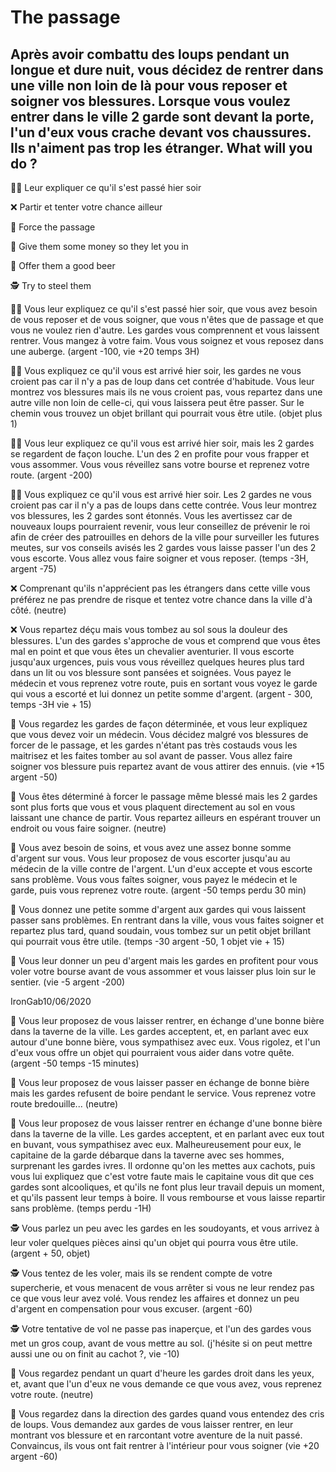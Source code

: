 # The passage
## Après avoir combattu des loups pendant un longue et dure nuit, vous décidez de rentrer dans une ville non loin de là pour vous reposer et soigner vos blessures. Lorsque vous voulez entrer dans le ville 2 garde sont devant la porte, l'un d'eux vous crache devant vos chaussures. Ils n'aiment pas trop les étranger. What will you do ?

:man_shrugging: Leur expliquer ce qu'il s'est passé hier soir

:x: Partir et tenter votre chance ailleur

:muscle: Force the passage

:money_with_wings: Give them some money so they let you in

:beer: Offer them a good beer

:detective: Try to steel them

:man_shrugging: Vous leur expliquez ce qu'il s'est passé hier soir, que vous avez besoin de vous reposer et de vous soigner, que vous n'êtes que de passage et que vous ne voulez rien d'autre. Les gardes vous comprennent et vous laissent rentrer. Vous mangez à votre faim. Vous vous soignez et vous reposez dans une auberge. (argent -100, vie +20 temps 3H)

:man_shrugging: Vous expliquez ce qu'il vous est arrivé hier soir, les gardes ne vous croient pas car il n'y a pas de loup dans cet contrée d'habitude. Vous leur montrez vos blessures mais ils ne vous croient pas, vous repartez  dans une autre ville non loin de celle-ci, qui vous laissera peut être passer. Sur le chemin vous trouvez un objet brillant qui pourrait vous être utile. (objet plus 1)

:man_shrugging: Vous leur expliquez ce qu'il vous est arrivé hier soir, mais les 2 gardes se regardent de façon louche. L'un des 2 en profite pour vous frapper et vous assommer. Vous vous réveillez sans votre bourse et reprenez votre route. (argent -200)

:man_shrugging: Vous expliquez ce qu'il vous est arrivé hier soir. Les 2 gardes ne vous croient pas car il n'y a pas de loups dans cette contrée. Vous leur montrez vos blessures, les 2 gardes sont étonnés. Vous les avertissez car de nouveaux loups pourraient revenir, vous leur conseillez de prévenir le roi  afin de créer des patrouilles en dehors de la ville pour surveiller les futures meutes, sur vos conseils avisés les 2 gardes vous laisse passer l'un des 2 vous escorte. Vous allez vous faire soigner et vous reposer. (temps -3H, argent -75)

:x: Comprenant qu'ils n'apprécient pas les étrangers dans cette ville vous préférez ne pas prendre de risque et tentez votre chance dans la ville d'à côté. (neutre)

:x: Vous repartez déçu mais vous tombez au sol sous la douleur des blessures. L'un des gardes s'approche de vous et comprend que vous êtes mal en point et que vous êtes un chevalier aventurier. Il vous escorte jusqu'aux urgences, puis vous vous réveillez quelques heures plus tard dans un lit ou vos blessure sont pansées et soignées. Vous payez le médecin et vous reprenez votre route, puis en sortant vous voyez le garde qui vous a escorté et lui donnez un petite somme d'argent. (argent - 300, temps -3H vie + 15)

:muscle: Vous regardez les gardes de façon déterminée, et vous leur expliquez que vous devez voir un médecin. Vous décidez malgré vos blessures de forcer de le passage, et les gardes n'étant pas très costauds vous les maitrisez et les faites tomber au sol avant de passer. Vous allez faire soigner vos blessure puis repartez avant de vous attirer des ennuis. (vie +15 argent -50)

:muscle: Vous êtes déterminé à forcer le passage même blessé mais les 2 gardes sont plus forts que vous et vous plaquent directement au sol en vous laissant une chance de partir. Vous repartez ailleurs en espérant trouver un endroit ou vous faire soigner. (neutre)

:money_with_wings: Vous avez besoin de soins, et vous avez une assez bonne somme d'argent sur vous. Vous leur proposez de vous escorter jusqu'au au médecin de la ville contre de l'argent. L'un d'eux accepte et vous escorte sans problème. Vous vous faîtes soigner, vous payez le médecin et le garde, puis vous reprenez votre route. (argent -50 temps perdu 30 min)

:money_with_wings: Vous donnez une petite somme d'argent aux gardes qui vous laissent passer sans problèmes. En rentrant dans la ville, vous vous faites soigner et repartez plus tard, quand soudain, vous tombez sur un petit objet brillant qui pourrait vous être utile. (temps -30 argent -50, 1 objet vie + 15)

:money_with_wings: Vous leur donner un peu d'argent mais les gardes en profitent pour vous voler votre bourse avant de vous assommer et vous laisser plus loin sur le sentier. (vie -5 argent -200)

IronGab10/06/2020

:beer: Vous leur proposez de vous laisser rentrer, en échange d'une bonne bière dans la taverne de la ville. Les gardes acceptent, et, en parlant avec eux autour d'une bonne bière, vous sympathisez avec eux. Vous rigolez, et l'un d'eux vous offre un objet qui pourraient vous aider dans votre quête. (argent -50 temps -15 minutes)

:beer: Vous leur proposez de vous laisser passer en échange de bonne bière mais les gardes refusent de boire pendant le service. Vous reprenez votre route bredouille... (neutre)

:beer: Vous leur proposez de vous laisser rentrer en échange d'une bonne bière dans la taverne de la ville. Les gardes acceptent, et en parlant avec eux tout en buvant, vous sympathisez avec eux. Malheureusement pour eux, le capitaine de la garde débarque dans la taverne avec ses hommes, surprenant les gardes ivres. Il ordonne qu'on les mettes aux cachots, puis vous lui expliquez que c'est votre faute mais le capitaine vous dit que ces gardes sont alcooliques, et qu'ils ne font plus leur travail depuis un moment, et qu'ils passent leur temps à boire. Il vous rembourse et vous laisse repartir sans problème. (temps perdu -1H)

:detective: Vous parlez un peu avec les gardes en les soudoyants, et vous arrivez à leur voler quelques pièces ainsi qu'un objet qui pourra vous être utile. (argent + 50, objet)

:detective: Vous tentez de les voler, mais ils se rendent compte de votre supercherie, et vous menacent de vous arrêter si vous ne leur rendez pas ce que vous leur avez volé. Vous rendez les affaires et donnez un peu d'argent en compensation pour vous excuser. (argent -60)

:detective: Votre tentative de vol ne passe pas inaperçue, et l'un des gardes vous met un gros coup, avant de vous mettre au sol. (j'hésite si on peut mettre aussi une ou on finit au cachot ?, vie -10)

🚶 Vous regardez pendant un quart d'heure les gardes droit dans les yeux, et, avant que l'un d'eux ne vous demande ce que vous avez, vous reprenez votre route. (neutre)

🚶 Vous regardez dans la direction des gardes quand vous entendez des cris de loups. Vous demandez aux gardes de vous laisser rentrer, en leur montrant vos blessure et en rarcontant votre aventure de la nuit passé. Convaincus, ils vous ont fait rentrer à l'intérieur pour vous soigner (vie +20 argent -60)
